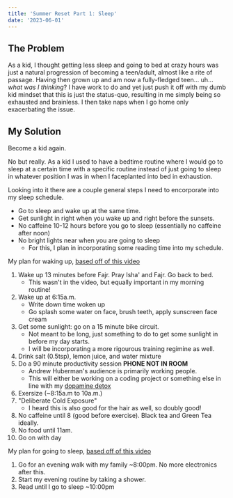 ```yaml
---
title: 'Summer Reset Part 1: Sleep'
date: '2023-06-01'
---
```


## The Problem
As a kid, I thought getting less sleep and going to bed at crazy hours was just a natural progression of becoming a teen/adult, almost like a rite of passage. Having then grown up and am now a fully-fledged teen... uh... _what was I thinking_? I have work to do and yet just push it off with my dumb kid mindset that this is just the status-quo, resulting in me simply being so exhausted and brainless. I then take naps when I go home only exacerbating the issue.

## My Solution
Become a kid again. 

No but really. As a kid I used to have a bedtime routine where I would go to sleep at a certain time with a specific routine instead of just going to sleep in whatever position I was in when I faceplanted into bed in exhaustion. 

Looking into it there are a couple general steps I need to encorporate into my sleep schedule.
* Go to sleep and wake up at the same time. 
* Get sunlight in right when you wake up and right before the sunsets.
* No caffeine 10-12 hours before you go to sleep (essentially no caffeine after noon)
* No bright lights near when you are going to sleep
  * For this, I plan in incorporating some reading time into my schedule.

My plan for waking up, [based off of this video](https://www.youtube.com/watch?v=roK4g1e28mM)
1. Wake up 13 minutes before Fajr. Pray Isha' and Fajr. Go back to bed.
   * This wasn't in the video, but equally important in my morning routine!
2. Wake up at 6:15a.m.
   * Write down time woken up
   * Go splash some water on face, brush teeth, apply sunscreen face cream
3. Get some sunlight: go on a 15 minute bike circuit. 
   * Not meant to be long, just something to do to get some sunlight in before my day starts.
   * I will be incorporating a more rigourous training regimine as well.
4. Drink salt (0.5tsp), lemon juice, and water mixture
5. Do a 90 minute productivity session __PHONE NOT IN ROOM__
   * Andrew Huberman's audience is primarily working people.
   * This will either be working on a coding project or something else in line with my [dopamine detox](#step-2-dopamine-detox)
6. Exersize (~8:15a.m to 10a.m.)
7. "Deliberate Cold Exposure"
   * I heard this is also good for the hair as well, so doubly good!
8. No caffeine until 8 (good before exercise). Black tea and Green Tea ideally.
9. No food until 11am.
10. Go on with day

My plan for going to sleep, [based off of this video](https://www.youtube.com/watch?v=K3eS4jr2pIo)
1. Go for an evening walk with my family ~8:00pm. No more electronics after this.
2. Start my evening routine by taking a shower.
3. Read until I go to sleep ~10:00pm
